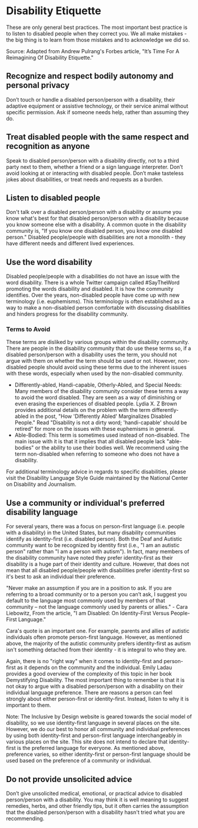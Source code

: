 # Disability Etiquette

These are only general best practices. The most important best practice is to listen to disabled people when they correct you. We all make mistakes - the big thing is to learn from those mistakes and to acknowledge we did so.

Source: Adapted from Andrew Pulrang's Forbes article, "It’s Time For A Reimagining Of Disability Etiquette."

## Recognize and respect bodily autonomy and personal privacy

Don’t touch or handle a disabled person/person with a disability, their adaptive equipment or assistive technology, or their service animal without specific permission. Ask if someone needs help, rather than assuming they do.

## Treat disabled people with the same respect and recognition as anyone

Speak to disabled person/person with a disability directly, not to a third party next to them, whether a friend or a sign language interpreter. Don’t avoid looking at or interacting with disabled people. Don’t make tasteless jokes about disabilities, or treat needs and requests as a burden.

## Listen to disabled people

Don't talk over a disabled person/person with a disability or assume you know what's best for that disabled person/person with a disability because you know someone else with a disability. A common quote in the disability community is, "If you know one disabled person, you know one disabled person." Disabled people/people with disabilities are not a monolith - they have different needs and different lived experiences.

## Use the word disability

Disabled people/people with a disabilities do not have an issue with the word disability. There is a whole Twitter campaign called #SayTheWord promoting the words disability and disabled. It is how the community identifies. Over the years, non-disabled people have come up with new terminology (i.e. euphemisms). This terminology is often established as a way to make a non-disabled person comfortable with discussing disabilities and hinders progress for the disability community. 

### Terms to Avoid

These terms are disliked by various groups within the disability community. There are people in the disability community that do use these terms so, if a disabled person/person with a disability uses the term, you should not argue with them on whether the term should be used or not. However, non-disabled people should avoid using these terms due to the inherent issues with these words, especially when used by the non-disabled community.

- Differently-abled, Handi-capable, Otherly-Abled, and Special Needs: Many members of the disability community consider these terms a way to avoid the word disabled. They are seen as a way of diminishing or even erasing the experiences of disabled people. Lydia X. Z Brown provides additional details on the problem with the term differently-abled in the post, "How 'Differently Abled' Marginalizes Disabled People." Read "Disability is not a dirty word; 'handi-capable' should be retired" for more on the issues with these euphemisms in general. 
- Able-Bodied: This term is sometimes used instead of non-disabled. The main issue with it is that it implies that all disabled people lack "able-bodies" or the ability to use their bodies well. We recommend using the term non-disabled when referring to someone who does not have a disability. 

For additional terminology advice in regards to specific disabilities, please visit the Disability Language Style Guide maintained by the National Center on Disability and Journalism.

## Use a community or individual's preferred disability language

For several years, there was a focus on person-first language (i.e. people with a disability) in the United States, but many disability communities identify as identity-first (i.e. disabled person). Both the Deaf and Autistic community want to be recognized by identity first (i.e., "I am an autistic person" rather than "I am a person with autism"). In fact, many members of the disability community have noted they prefer identity-first as their disability is a huge part of their identity and culture. However, that does not mean that all disabled people/people with disabilities prefer identity-first so it's best to ask an individual their preference.

"Never make an assumption if you are in a position to ask. If you are referring to a broad community or to a person you can’t ask, I suggest you default to the language most commonly used by members of that community – not the language commonly used by parents or allies." - Cara Liebowitz, From the article, "I am Disabled: On Identity-First Versus People-First Language."

Cara's quote is an important one. For example, parents and allies of autistic individuals often promote person-first language. However, as mentioned above, the majority of the autistic community prefers identity-first as autism isn't something detached from their identity - it is integral to who they are.  

Again, there is no "right way" when it comes to identity-first and person-first as it depends on the community and the individual. Emily Ladau provides a good overview of the complexity of this topic in her book Demystifying Disability. The most important thing to remember is that it is not okay to argue with a disabled person/person with a disability on their individual language preference. There are reasons a person can feel strongly about either person-first or identity-first. Instead, listen to why it is important to them.

Note: The Inclusive by Design website is geared towards the social model of disability, so we use identity-first language in several places on the site. However, we do our best to honor all community and individual preferences by using both identity-first and person-first language interchangeably in various places on the site. This site does not intend to declare that identity-first is the preferred language for everyone. As mentioned above, preference varies, so either identity-first or person-first language should be used based on the preference of a community or individual.

## Do not provide unsolicited advice

Don’t give unsolicited medical, emotional, or practical advice to disabled person/person with a disability. You may think it is well meaning to suggest remedies, herbs, and other friendly tips, but it often carries the assumption that the disabled person/person with a disability hasn't tried what you are recommending. 
